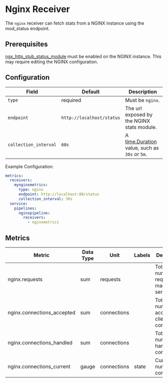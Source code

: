 # Nginx Receiver

The `nginx` receiver can fetch stats from a NGINX instance using the mod_status endpoint.


## Prerequisites

[ngx_http_stub_status_module](http://nginx.org/en/docs/http/ngx_http_stub_status_module.html) must be enabled on the NGINX instance. This may require editing the NGINX configuration.


## Configuration

| Field                 | Default                   | Description |
| ---                   | ---                       | ---         |
| `type`                | required                  | Must be `nginx`. |
| `endpoint`            | `http://localhost/status` | The url exposed by the NGINX stats module. |
| `collection_interval` | `60s`                     | A [time.Duration](https://pkg.go.dev/time#ParseDuration) value, such as `30s` or `5m`. |

Example Configuration:

```yaml
metrics:
  receivers:
    mynginxmetrics:
      type: nginx
      endpoint: http://localhost:80/status
      collection_interval: 30s
  service:
    pipelines:
      nginxpipeline:
        receivers:
          - nginxmetrics
```

## Metrics

| Metric                     | Data Type | Unit        | Labels | Description |
| ---                        | ---       | ---         | ---    | ---         | 
| nginx.requests             | sum       | requests    |        | Total number of requests made to the server. |
| nginx.connections_accepted | sum       | connections |        | Total number of accepted client connections. |
| nginx.connections_handled  | sum       | connections |        | Total number of handled connections. |
| nginx.connections_current  | gauge     | connections | state  | Current number of connections. |